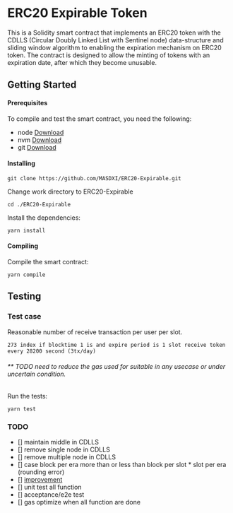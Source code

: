 # ERC20 Expirable Token
This is a Solidity smart contract that implements an ERC20 token with the CDLLS (Circular Doubly Linked List with Sentinel node) data-structure and sliding window algorithm to enabling the expiration mechanism on ERC20 token. The contract is designed to allow the minting of tokens with an expiration date, after which they become unusable.

## Getting Started
#### Prerequisites
To compile and test the smart contract, you need the following:

- node [Download](https://nodejs.org/en/)
- nvm [Download](https://github.com/nvm-sh/nvm#installing-and-updating)
- git [Download](https://git-scm.com/)


#### Installing
```
git clone https://github.com/MASDXI/ERC20-Expirable.git
```
Change work directory to ERC20-Expirable
```
cd ./ERC20-Expirable
```
Install the dependencies:
```
yarn install
```
#### Compiling
Compile the smart contract:
```
yarn compile
```

## Testing
### Test case
Reasonable number of receive transaction per user per slot.
``` 
273 index if blocktime 1 is and expire period is 1 slot receive token every 28200 second (3tx/day)
``` 
###### ** TODO need to reduce the gas used for suitable in any usecase or under uncertain condition.
Run the tests:
```
yarn test
```

### TODO

- [] maintain middle in CDLLS
- [] remove single node in CDLLS
- [] remove multiple node in CDLLS
- [] case block per era more than or less than block per slot * slot per era (rounding error)
- [] [improvement](https://github.com/MASDXI/ERC20EXP/issues/4#issue-2234558942)
- [] unit test all function
- [] acceptance/e2e test
- [] gas optimize when all function are done